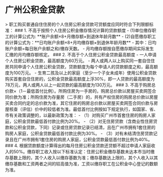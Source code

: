 # 广州公积金贷款
<Fund />
> 职工购买普通自住住房的个人住房公积金贷款可贷额度应同时符合下列限额标准：
### 1. 不高于按照个人住房公积金缴存情况计算的贷款额度
- (1)单位缴存职工的计算公式为: **账户余额×8+月缴存额×到退休年龄月数**
- (2)自愿缴存职工的计算公式为：**日均账户余额×8+月均缴存额×到退休年龄月数**
- 其中：日均账户余额=每日账户余额之和/缴存天数。
- 月均缴存额按自愿缴存期间实际发生汇缴的月均缴存额核定。
### 2. 不高于个人住房公积金贷款最高额度
- 一人申请个人住房公积金贷款，最高额度为60万元。
- 两人或两人以上购买同一套自住住房共同申请个人住房公积金贷款，贷款额度为每个申请人的贷款额度之和，最高额度为100万元。
- 生育二孩及以上的家庭（至少一个子女未成年）使用公积金贷款购买首套自住住房的，公积金贷款最高额度上浮30%，即一人贷款的最高额度为78万元，两人或两人以上一起贷款的最高额度为130万元。
### 3. 不高于购房总价款×（1－最低首付比例）。所购住房为一手房的，购房总价款以房屋买卖网签合同价款为准；所购住房为存量房（二手房）的，共有产权住房的购房总价款以房屋买卖合同约定的总价款为准，其它住房的购房总价款以房屋买卖网签合同价款与房屋核查（评估）价中的较低者为准。最低首付比例按如下规定执行，如国家、省、市有关政策调整的，以最新政策为准：
- （1）对购买广州市首套住房的购房人家庭，公积金贷款最低首付款比例为20%。
- （2）对无住房贷款（含商业性住房贷款和公积金贷款，下同）记录或住房贷款记录已结清，且在广州市拥有1套住房的购房人家庭，公积金贷款最低首付款比例为30%。
- （3）对有未结清住房贷款记录且在广州市拥有1套住房的购房人家庭，公积金贷款最低首付款比例为40%。
### 4. 根据贷款额度计算得出的每月住房公积金贷款还贷额不超过申请人家庭收入的50%。缴存职工收入按以下标准认定：住房公积金缴存基数未达本市当时缴存基数上限的，其个人收入以缴存基数为准；缴存基数达上限的，其个人收入以其缴存基数和工资两者之间的较高值为准，工资以缴存职工在公积金中心登记的数额为准。

<script lang="ts" setup>
import Fund from './fund.vue'
</script>